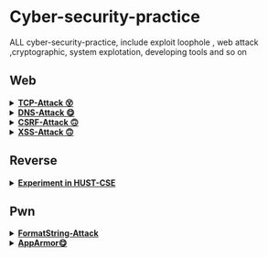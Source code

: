 # Cyber-security-practice
ALL cyber-security-practice, include exploit loophole , web attack ,cryptographic, system explotation, developing tools and so on

## Web

<details>
    <summary><strong><a href="./Web/TCP-attack/" text-decoration: none;>TCP-Attack 😵</a></strong></summary>
</details>
<details>
    <summary><strong><a href="./Web/DNS-attack/" text-decoration: none;>DNS-Attack 😋</a></strong></summary>
</details>
<details>
    <summary><strong><a href="./Web/CSRF-attack/" text-decoration: none;>CSRF-Attack 🙃</a></strong></summary>
</details>

<details>
    <summary><strong><a href="./Web/XSS-attack/" text-decoration: none;>XSS-Attack 🙃</a></strong></summary>
</details>
 
## Reverse
<details>
    <summary><strong><a href="./Reverse/Experiments-HUST/" text-decoration: none;>Experiment in HUST-CSE</a></strong></summary>
<ul>
<strong>
<li>Experiment1 ✅</li>
<li>Experiment2 ✅</li>
<li>Experiment3 ✅</li>
</strong>
</ul>
</details>
  
## Pwn
<details>
    <summary><strong><a href="./Pwn/FormatString-Attack/" text-decoration: none;>FormatString-Attack</a></strong></summary>
    <ul><strong>
    <li>Change var value</li>
    <li>ShellCode Injection</li>
    <li>Ret2Lib Hack</li>
    <li>GOT-Table Hack</li>
    </strong></ul>
</details>
<details>
    <summary><strong><a href="./Pwn/Apparmor/" text-decoration: none;>AppArmor😋</a></strong></summary>
    <ul><strong>
    <li>Chroot</li>
    <li>Seccomp</li>
    <li>AppArmor</li>
</strong></ul>
</details>






    





